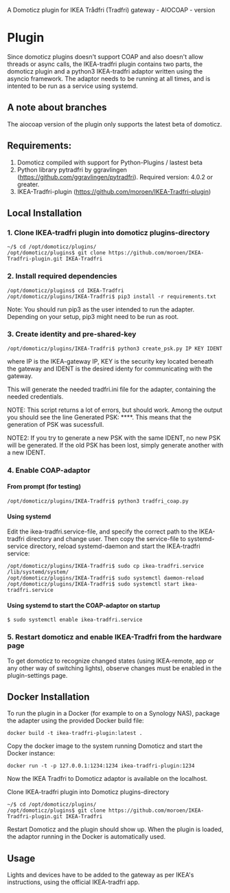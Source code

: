 A Domoticz plugin for IKEA Trådfri (Tradfri) gateway - AIOCOAP - version

# Plugin

Since domoticz plugins doesn't support COAP and also doesn't allow threads or async calls, the IKEA-tradfri plugin contains two parts, the domoticz plugin and a python3 IKEA-tradfri adaptor written using the asyncio framework. The adaptor needs to be running at all times, and is intented to be run as a service using systemd. 

## A note about branches
The aiocoap version of the plugin only supports the latest beta of domoticz. 

## Requirements:
1. Domoticz compiled with support for Python-Plugins / lastest beta
2. Python library pytradfri by ggravlingen (https://github.com/ggravlingen/pytradfri). Required version: 4.0.2 or greater.
3. IKEA-Tradfri-plugin (https://github.com/moroen/IKEA-Tradfri-plugin)


## Local Installation
### 1. Clone IKEA-tradfri plugin into domoticz plugins-directory
```
~/$ cd /opt/domoticz/plugins/
/opt/domoticz/plugins$ git clone https://github.com/moroen/IKEA-Tradfri-plugin.git IKEA-Tradfri
```

### 2. Install required dependencies
```
/opt/domoticz/plugins$ cd IKEA-Tradfri
/opt/domoticz/plugins/IKEA-Tradfri$ pip3 install -r requirements.txt
```
Note: You should run pip3 as the user intended to run the adapter. Depending on your setup, pip3 might need to be run as root.

### 3. Create identity and pre-shared-key 
```
/opt/domoticz/plugins/IKEA-Tradfri$ python3 create_psk.py IP KEY IDENT
```
where IP is the IKEA-gateway IP, KEY is the security key located beneath the gateway and IDENT is the desired identy for communicating with the gateway.

This will generate the needed tradfri.ini file for the adapter, containing the needed credentials.

NOTE: This script returns a lot of errors, but should work. Among the output you should see the line Generated PSK: ****. This means that the generation of PSK was sucessfull.

NOTE2: If you try to generate a new PSK with the same IDENT, no new PSK will be generated. If the old PSK has been lost, simply generate another with a new IDENT.

### 4. Enable COAP-adaptor

#### From prompt (for testing)
```
/opt/domoticz/plugins/IKEA-Tradfri$ python3 tradfri_coap.py
```

#### Using systemd
Edit the ikea-tradfri.service-file, and specify the correct path to the IKEA-tradfri directory and change user. Then copy the service-file to systemd-service directory, reload systemd-daemon and start the IKEA-tradfri service:
```
/opt/domoticz/plugins/IKEA-Tradfri$ sudo cp ikea-tradfri.service /lib/systemd/system/
/opt/domoticz/plugins/IKEA-Tradfri$ sudo systemctl daemon-reload
/opt/domoticz/plugins/IKEA-Tradfri$ sudo systemctl start ikea-tradfri.service
```

#### Using systemd to start the COAP-adaptor on startup
```
$ sudo systemctl enable ikea-tradfri.service
```


### 5. Restart domoticz and enable IKEA-Tradfri from the hardware page
To get domoticz to recognize changed states (using IKEA-remote, app or any other way of switching lights), observe changes must be enabled in the plugin-settings page.

## Docker Installation

To run the plugin in a Docker (for example to on a Synology NAS), package the adapter using the provided Docker build file:
```
docker build -t ikea-tradfri-plugin:latest .
```

Copy the docker image to the system running Domoticz and start the Docker instance:
```
docker run -t -p 127.0.0.1:1234:1234 ikea-tradfri-plugin:1234
```

Now the IKEA Tradfri to Domoticz adaptor is available on the localhost.

Clone IKEA-tradfri plugin into Domoticz plugins-directory
```
~/$ cd /opt/domoticz/plugins/
/opt/domoticz/plugins$ git clone https://github.com/moroen/IKEA-Tradfri-plugin.git IKEA-Tradfri
```

Restart Domoticz and the plugin should show up. When the plugin is loaded, the adaptor running in the Docker is automatically used.

## Usage
Lights and devices have to be added to the gateway as per IKEA's instructions, using the official IKEA-tradfri app. 
